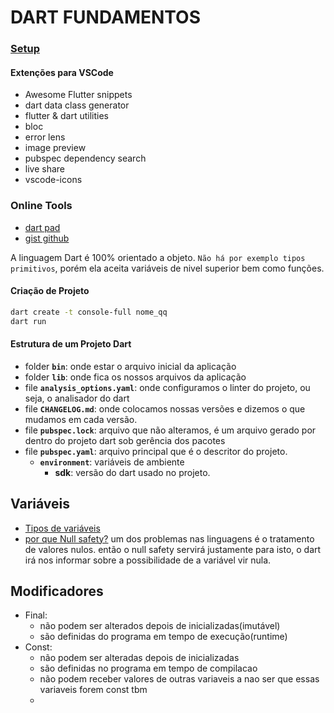 # DART FUNDAMENTOS

### [Setup](https://www.linkedin.com/posts/josuecarlosdasilva_flutterdeveloper-flutter-fluttercommunity-activity-7065716390875279360-UZsO?utm_source=share&utm_medium=member_desktop)

#### Extenções para VSCode
- Awesome Flutter snippets
- dart data class generator
- flutter & dart utilities
- bloc
- error lens
- image preview
- pubspec dependency search
- live share
- vscode-icons

### Online Tools
- [dart pad](https://dartpad.dev/?)
- [gist github](https://gist.github.com/)

A linguagem Dart é 100% orientado a objeto. `Não há por exemplo tipos primitivos`, porém ela aceita variáveis de nivel superior bem como funções.


#### Criação de Projeto
```sh
dart create -t console-full nome_qq
dart run
```

#### Estrutura de um Projeto Dart
- folder **`bin`**: onde estar o arquivo inicial da aplicação
- folder **`lib`**: onde fica os nossos arquivos da aplicação
- file **`analysis_options.yaml`**: onde configuramos o linter do projeto, ou seja, o analisador do dart 
- file **`CHANGELOG.md`**: onde colocamos nossas versões e dizemos o que mudamos em cada versão.
- file **`pubspec.lock`**: arquivo que não alteramos, é um arquivo gerado por dentro do projeto dart sob gerência dos pacotes 
- file **`pubspec.yaml`**: arquivo principal que é o descritor do projeto.
  - **`environment`**: variáveis de ambiente
    - **sdk**: versão do dart usado no projeto.
  

## Variáveis
- [Tipos de variáveis]()
- [por que Null safety?]() um dos problemas nas linguagens é o tratamento de valores nulos. então o null safety servirá justamente para isto, o dart irá nos informar sobre a possibilidade de a variável vir nula.


## Modificadores
- Final:
  - não podem ser alterados depois de inicializadas(imutável)
  - são definidas do programa em tempo de execução(runtime)
- Const:
  - não podem ser alteradas depois de inicializadas
  - são definidas no programa em tempo de compilacao
  - não podem receber valores de outras variaveis a nao ser que essas variaveis forem const tbm
  - 